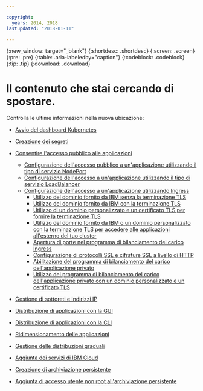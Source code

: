 ```yaml
---

copyright:
  years: 2014, 2018
lastupdated: "2018-01-11"

---
```


{:new_window: target="_blank"}
{:shortdesc: .shortdesc}
{:screen: .screen}
{:pre: .pre}
{:table: .aria-labeledby="caption"}
{:codeblock: .codeblock}
{:tip: .tip}
{:download: .download}


# Il contenuto che stai cercando di spostare.

Controlla le ultime informazioni nella nuova ubicazione:
- [Avvio del dashboard Kubernetes](cs_app.html#cli_dashboard)
- [Creazione dei segreti](cs_app.html#secrets)
- [Consentire l'accesso pubblico alle applicazioni](cs_network_planning.html#planning)
  - [Configurazione dell'accesso pubblico a un'applicazione utilizzando il tipo di servizio NodePort](cs_nodeport.html#config)
  - [Configurazione dell'accesso a un'applicazione utilizzando il tipo di servizio LoadBalancer](cs_loadbalancer.html#config)
  - [Configurazione dell'accesso a un'applicazione utilizzando Ingress ](cs_ingress.html#configure_alb)
    - [Utilizzo del dominio fornito da IBM senza la terminazione TLS](cs_ingress.html#ibm_domain)
    - [Utilizzo del dominio fornito da IBM con la terminazione TLS](cs_ingress.html#ibm_domain_cert)
    - [Utilizzo di un dominio personalizzato e un certificato TLS per fornire la terminazione TLS](cs_ingress.html#custom_domain_cert)
    - [Utilizzo del dominio fornito da IBM o un dominio personalizzato con la terminazione TLS per accedere alle applicazioni all'esterno del tuo cluster](cs_ingress.html#external_endpoint)
    - [Apertura di porte nel programma di bilanciamento del carico Ingress](cs_ingress.html#opening_ingress_ports)
    - [Configurazione di protocolli SSL e cifrature SSL a livello di HTTP](cs_ingress.html#ssl_protocols_ciphers)
    - [Abilitazione del programma di bilanciamento del carico dell'applicazione privato](cs_ingress.html#private_ingress)
    - [Utilizzo del programma di bilanciamento del carico dell'applicazione privato  con un dominio personalizzato e un certificato TLS](cs_ingress.html#private_ingress_tls)
- [Gestione di sottoreti e indirizzi IP](cs_subnets.html#manage)
  
- [Distribuzione di applicazioni con la GUI](cs_app.html#app_ui)
- [Distribuzione di applicazioni con la CLI](cs_app.html#app_cli)
- [Ridimensionamento delle applicazioni](cs_app.html#app_scaling)
- [Gestione delle distribuzioni graduali](cs_app.html#app_rolling)
- [Aggiunta dei servizi di IBM Cloud](cs_integrations.html#adding_app)
- [Creazione di archiviazione persistente](cs_storage.html#create)
- [Aggiunta di accesso utente non root all'archiviazione persistente](cs_storage.html#nonroot)

